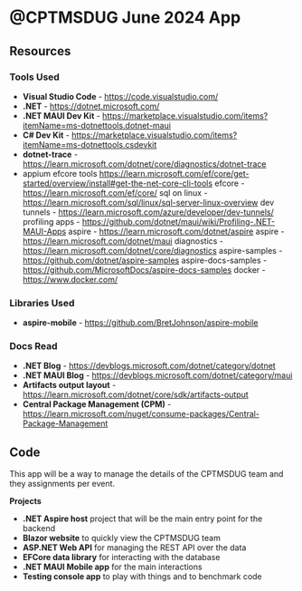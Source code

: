 # @CPTMSDUG June 2024 App

## Resources

### Tools Used

* **Visual Studio Code** - https://code.visualstudio.com/
* **.NET** - https://dotnet.microsoft.com/
* **.NET MAUI Dev Kit** - https://marketplace.visualstudio.com/items?itemName=ms-dotnettools.dotnet-maui
* **C# Dev Kit** - https://marketplace.visualstudio.com/items?itemName=ms-dotnettools.csdevkit
* **dotnet-trace** - https://learn.microsoft.com/dotnet/core/diagnostics/dotnet-trace
* appium
efcore tools https://learn.microsoft.com/ef/core/get-started/overview/install#get-the-net-core-cli-tools
efcore - https://learn.microsoft.com/ef/core/
sql on linux - https://learn.microsoft.com/sql/linux/sql-server-linux-overview
dev tunnels - https://learn.microsoft.com/azure/developer/dev-tunnels/
profiling apps - https://github.com/dotnet/maui/wiki/Profiling-.NET-MAUI-Apps
aspire - https://learn.microsoft.com/dotnet/aspire
aspire - https://learn.microsoft.com/dotnet/maui
diagnostics - https://learn.microsoft.com/dotnet/core/diagnostics
aspire-samples - https://github.com/dotnet/aspire-samples
aspire-docs-samples - https://github.com/MicrosoftDocs/aspire-docs-samples
docker - https://www.docker.com/


### Libraries Used

* **aspire-mobile** - https://github.com/BretJohnson/aspire-mobile

### Docs Read

* **.NET Blog** - https://devblogs.microsoft.com/dotnet/category/dotnet
* **.NET MAUI Blog** - https://devblogs.microsoft.com/dotnet/category/maui
* **Artifacts output layout** - https://learn.microsoft.com/dotnet/core/sdk/artifacts-output
* **Central Package Management (CPM)** - https://learn.microsoft.com/nuget/consume-packages/Central-Package-Management

## Code

This app will be a way to manage the details of the CPTMSDUG team and they assignments per event.

**Projects**

* **.NET Aspire host** project that will be the main entry point for the backend
* **Blazor website** to quickly view the CPTMSDUG team
* **ASP.NET Web API** for managing the REST API over the data
* **EFCore data library** for interacting with the database
* **.NET MAUI Mobile app** for the main interactions
* **Testing console app** to play with things and to benchmark code
